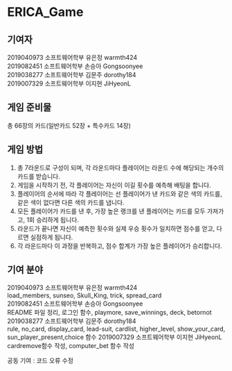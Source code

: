 # ERICA_Game

## 기여자
2019040973 소프트웨어학부 유은정 warmth424\
2019082451 소프트웨어학부 손승아 Gongsoonyee\
2019038277 소프트웨어학부 김문주 dorothy184\
2019007329 소프트웨어학부 이지현 JiHyeonL

## 게임 준비물
총 66장의 카드(일반카드 52장 + 특수카드 14장)


## 게임 방법
1. 총 7라운드로 구성이 되며, 각 라운드마다 플레이어는 라운드 수에 해당되는 개수의 카드를 받습니다.
2. 게임을 시작하기 전, 각 플레이어는 자신이 이길 횟수를 예측해 배팅을 합니다.
3. 플레이어의 순서에 따라 각 플레이어는 선 플레이어가 낸 카드와 같은 색의 카드를, 같은 색이 없다면 다른 색의 카드를 냅니다.
4. 모든 플레이어가 카드를 낸 후, 가장 높은 랭크를 낸 플레이어는 카드를 모두 가져가고, 1회 승리하게 됩니다.
5. 라운드가 끝나면 자신이 예측한 횟수와 실제 우승 횟수가 일치하면 점수를 얻고, 다르면 실점하게 됩니다.
6. 각 라운드마다 이 과정을 반복하고, 점수 합계가 가장 높은 플레이어가 승리합니다.


## 기여 분야

2019040973 소프트웨어학부 유은정 warmth424\
  load_members, sunseo, Skull_King, trick, spread_card\
2019082451 소프트웨어학부 손승아 Gongsoonyee\
  README 파일 정리, 로그인 함수, playmore, save_winnings, deck, betornot\
2019038277 소프트웨어학부 김문주 dorothy184\
  rule, no_card, display_card, lead-suit, cardlist, higher_level, show_your_card, sun_player_present,choice 함수
2019007329 소프트웨어학부 이지현 JiHyeonL\
 cardremove함수 작성, computer_bet 함수 작성
  

공동 기여 : 코드 오류 수정
